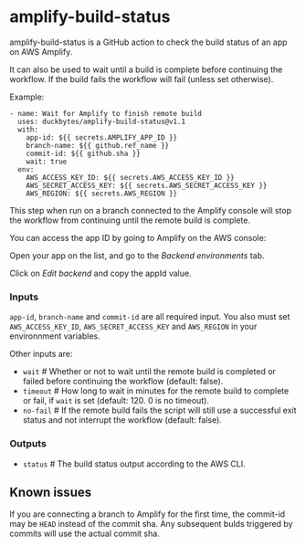 # amplify-build-status

amplify-build-status is a GitHub action to check the build status of an app on AWS Amplify.

It can also be used to wait until a build is complete before continuing the workflow.
If the build fails the workflow will fail (unless set otherwise).

Example:

```
- name: Wait for Amplify to finish remote build
  uses: duckbytes/amplify-build-status@v1.1
  with:
    app-id: ${{ secrets.AMPLIFY_APP_ID }}
    branch-name: ${{ github.ref_name }}
    commit-id: ${{ github.sha }}
    wait: true
  env:
    AWS_ACCESS_KEY_ID: ${{ secrets.AWS_ACCESS_KEY_ID }}
    AWS_SECRET_ACCESS_KEY: ${{ secrets.AWS_SECRET_ACCESS_KEY }}
    AWS_REGION: ${{ secrets.AWS_REGION }}
```

This step when run on a branch connected to the Amplify console will stop the workflow from continuing until the remote build is complete.

You can access the app ID by going to Amplify on the AWS console:

Open your app on the list, and go to the *Backend environments* tab.

Click on *Edit backend* and copy the appId value.

### Inputs

`app-id`, `branch-name` and `commit-id` are all required input. You also must set `AWS_ACCESS_KEY_ID`, `AWS_SECRET_ACCESS_KEY` and `AWS_REGION` in your environnment variables.

Other inputs are:

- `wait` # Whether or not to wait until the remote build is completed or failed before continuing the workflow (default: false).
- `timeout` # How long to wait in minutes for the remote build to complete or fail, if `wait` is set (default: 120. 0 is no timeout).
- `no-fail` # If the remote build fails the script will still use a successful exit status and not interrupt the workflow (default: false).

### Outputs
- `status` # The build status output according to the AWS CLI.

## Known issues

If you are connecting a branch to Amplify for the first time, the commit-id may be `HEAD` instead of the commit sha.
Any subsequent bulds triggered by commits will use the actual commit sha.

